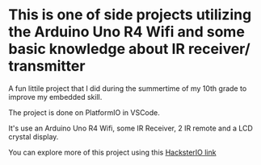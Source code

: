 # This is one of side projects utilizing the Arduino Uno R4 Wifi and some basic knowledge about IR receiver/ transmitter

A fun littile project that I did during the summertime of my 10th grade to improve my embedded skill.

The project is done on PlatformIO in VSCode.

It's use an Arduino Uno R4 Wifi, some IR Receiver, 2 IR remote and a LCD crystal display.

You can explore more of this project using this [HacksterIO link]()
